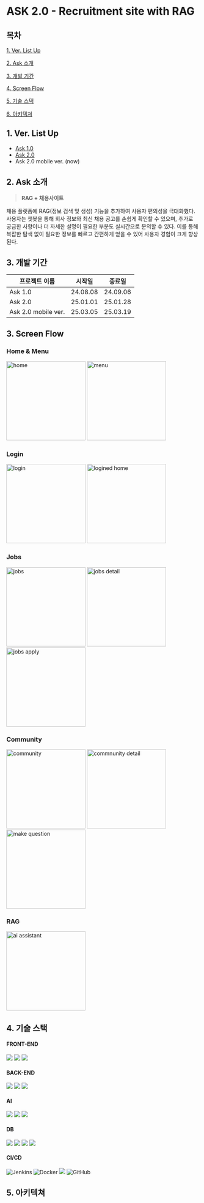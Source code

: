 # ASK 2.0 - Recruitment site with RAG

## 목차
[1. Ver. List Up](#1-Ver-List-Up)

[2. Ask 소개](#2-Ask-소개)

[3. 개발 기간](#3-개발-기간)

[4. Screen Flow](#4-Screen-Flow)

[5. 기술 스택](#5-기술-스택)

[6. 아키텍쳐](#6-아키텍쳐)


## 1. Ver. List Up
- [Ask 1.0](https://github.com/indoorKeyman/Ask_)
- [Ask 2.0](https://github.com/indoorKeyman/Ask2.0)
- Ask 2.0 mobile ver. (now)

## 2. Ask 소개

>**RAG + 채용사이트**

채용 플랫폼에 RAG(정보 검색 및 생성) 기능을 추가하여 사용자 편의성을 극대화했다.
사용자는 챗봇을 통해 회사 정보와 최신 채용 공고를 손쉽게 확인할 수 있으며, 추가로 궁금한 사항이나 더 자세한 설명이 필요한 부분도 실시간으로 문의할 수 있다.
이를 통해 복잡한 탐색 없이 필요한 정보를 빠르고 간편하게 얻을 수 있어 사용자 경험이 크게 향상된다.


## 3. 개발 기간
|프로젝트 이름 | 시작일 | 종료일|
| --- | --- | --- |
| Ask 1.0 | 24.08.08 |  24.09.06 |
| Ask 2.0 | 25.01.01 | 25.01.28 |
| Ask 2.0 mobile ver.  | 25.03.05 | 25.03.19 |


## 3. Screen Flow
### Home & Menu
<img width="207" alt="home" src="https://github.com/user-attachments/assets/7f95fbcd-e061-4ba6-8d26-19eb6da119de" />
<img width="207" alt="menu" src="https://github.com/user-attachments/assets/78859c07-3766-447b-b17f-cf99464edece" />

### Login
<img width="207" alt="login" src="https://github.com/user-attachments/assets/c6c8f56d-09cb-438e-b156-fcf649b9b7c0" />
<img width="207" alt="logined home" src="https://github.com/user-attachments/assets/5a4d2615-77da-4087-a686-26315799a7d7" />

### Jobs
<img width="207" alt="jobs" src="https://github.com/user-attachments/assets/eb5f73df-15f3-4cf3-a8da-499c366e1258" />
<img width="207" alt="jobs detail" src="https://github.com/user-attachments/assets/3cae5de7-35a1-47e1-8c96-a1311d652e28" />
<img width="207" alt="jobs apply" src="https://github.com/user-attachments/assets/37a605dd-f5f5-45f7-9279-2c78d78b4802" />

### Community
<img width="207" alt="community" src="https://github.com/user-attachments/assets/da3ae689-97fd-47cf-b6e0-25af1b8736b9" />
<img width="207" alt="commnunity detail" src="https://github.com/user-attachments/assets/fbccc506-e9ad-4bfe-8f7a-5c716fc041f5" />
<img width="207" alt="make question" src="https://github.com/user-attachments/assets/3c11688b-e6f9-449d-9cd5-39ac75272b45" />

### RAG
<img width="207" alt="ai assistant" src="https://github.com/user-attachments/assets/9fef4498-d5a0-4d25-a786-ea447cbf617b" />

## 4. 기술 스택
#### FRONT-END
<img src="https://img.shields.io/badge/JavaScript-F7DF1E?style=for-the-badge&logo=JavaScript&logoColor=white">
<img src="https://img.shields.io/badge/React-61DAFB?style=for-the-badge&logo=React&logoColor=white">
<img src="https://img.shields.io/badge/nginx-%23009639.svg?style=for-the-badge&logo=nginx&logoColor=white">


#### BACK-END
<img src="https://img.shields.io/badge/springboot-6DB33F?style=for-the-badge&logo=springboot&logoColor=white">
<img src="https://img.shields.io/badge/java-007396?style=for-the-badge&logo=OpenJDK&logoColor=white">
<img src="https://img.shields.io/badge/postman-FF6C37?style=for-the-badge&logo=postman&logoColor=white"/> <a>

#### AI
<img src="https://img.shields.io/badge/Langchain-1C3C3C?style=for-the-badge&logo=langchain&logoColor=white"/>
<img src="https://img.shields.io/badge/Flask-000000?style=for-the-badge&logo=Flask&logoColor=white">
<img src="https://img.shields.io/badge/Python-3776AB?style=for-the-badge&logo=Python&logoColor=white">

#### DB
<img src="https://img.shields.io/badge/MySQL-4479A1?style=for-the-badge&logo=MySQL&logoColor=white">
<img src="https://img.shields.io/badge/postgresql-4169E1?style=for-the-badge&logo=postgresql&logoColor=white"/></a>
<img src="https://img.shields.io/badge/supabase-3FCF8E?style=for-the-badge&logo=supabase&logoColor=white"/></a>
<img src="https://img.shields.io/badge/sqlite-003B57?style=for-the-badge&logo=sqlite&logoColor=white"/></a>

#### CI/CD
![Jenkins](https://img.shields.io/badge/jenkins-D24939.svg?style=for-the-badge&logo=jenkins&logoColor=white)
![Docker](https://img.shields.io/badge/docker-%230db7ed.svg?style=for-the-badge&logo=docker&logoColor=white)
<img src="https://img.shields.io/badge/Amazon%20EC2-FF9900?style=for-the-badge&logo=Amazon%20EC2&logoColor=white">
![GitHub](https://img.shields.io/badge/github-%23121011.svg?style=for-the-badge&logo=github&logoColor=white)
## 5. 아키텍쳐
